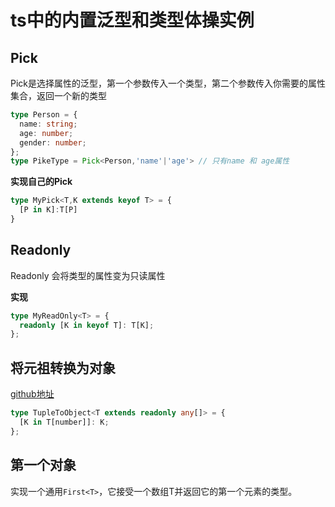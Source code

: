 # ts中的内置泛型和类型体操实例

## Pick

Pick是选择属性的泛型，第一个参数传入一个类型，第二个参数传入你需要的属性集合，返回一个新的类型

```ts
type Person = {
  name: string;
  age: number;
  gender: number;
};
type PikeType = Pick<Person,'name'|'age'> // 只有name 和 age属性
```

**实现自己的Pick**

```ts
type MyPick<T,K extends keyof T> = {
  [P in K]:T[P]
}
```
## Readonly

Readonly 会将类型的属性变为只读属性

**实现**

```ts
type MyReadOnly<T> = {
  readonly [K in keyof T]: T[K];
};
```

## 将元祖转换为对象
[github地址](https://github.com/type-challenges/type-challenges/blob/main/questions/00011-easy-tuple-to-object/README.zh-CN.md)

```ts
type TupleToObject<T extends readonly any[]> = {
  [K in T[number]]: K;
};
```


## 第一个对象
实现一个通用`First<T>`，它接受一个数组T并返回它的第一个元素的类型。